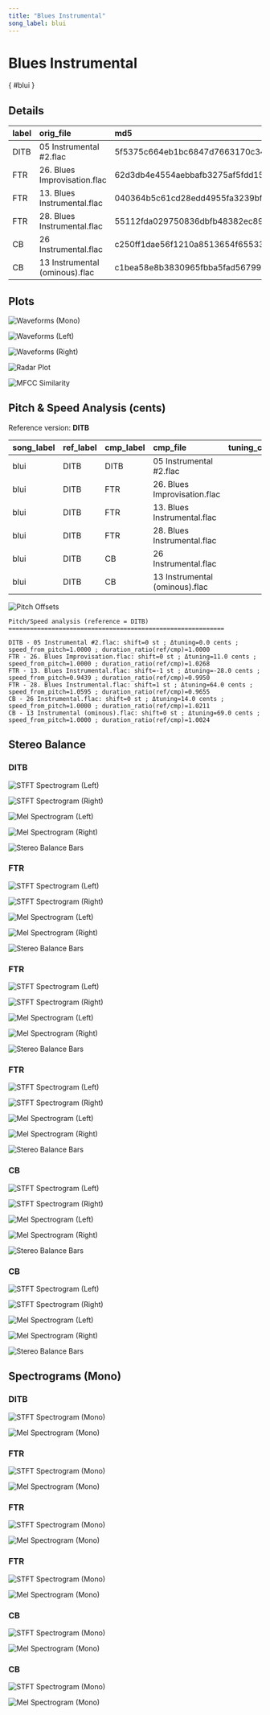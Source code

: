 ```yaml
---
title: "Blues Instrumental"
song_label: blui
---
```


# Blues Instrumental

[](){ #blui }

## Details

| label   | orig_file                      | md5                              |   disc |   track |   duration_sec | duration_fmt   |   loudness |   loudness_left |   loudness_right |   loudness_balance |       rms |   rms_left |   rms_right |   rms_balance |   lr_corr |   spectral_centroid |
|:--------|:-------------------------------|:---------------------------------|-------:|--------:|---------------:|:---------------|-----------:|----------------:|-----------------:|-------------------:|----------:|-----------:|------------:|--------------:|----------:|--------------------:|
| DITB    | 05 Instrumental #2.flac        | 5f5375c664eb1bc6847d7663170c34d1 |      1 |       5 |        215.24  | 03:35:240      |   -19.3258 |        -16.7027 |         -16.9011 |         0.19842    | 0.109146  |  0.145656  |   0.140774  |    0.00488162 |  0.13459  |             1500.06 |
| FTR     | 26. Blues Improvisation.flac   | 62d3db4e4554aebbafb3275af5fdd156 |      5 |      26 |        209.627 | 03:29:627      |   -29.5404 |        -26.9647 |         -26.865  |        -0.0997795  | 0.0300977 |  0.0410403 |   0.0366801 |    0.00436018 |  0.153042 |             1235.82 |
| FTR     | 13. Blues Instrumental.flac    | 040364b5c61cd28edd4955fa3239bfe9 |     10 |      13 |        216.32  | 03:36:320      |   -15.3926 |        -14.8269 |         -14.2761 |        -0.550867   | 0.164997  |  0.172373  |   0.185418  |   -0.0130452  |  0.703538 |             1101.96 |
| FTR     | 28. Blues Instrumental.flac    | 55112fda029750836dbfb48382ec890b |     10 |      28 |        222.92  | 03:42:920      |   -19.9186 |        -18.0963 |         -17.1356 |        -0.960711   | 0.100874  |  0.120937  |   0.136783  |   -0.0158459  |  0.197305 |             1159.25 |
| CB      | 26 Instrumental.flac           | c250ff1dae56f1210a8513654f65533a |      5 |      26 |        210.8   | 03:30:800      |   -29.5387 |        -26.9679 |         -26.874  |        -0.0939501  | 0.0299302 |  0.0408201 |   0.0364717 |    0.00434842 |  0.152903 |             1239.71 |
| CB      | 13 Instrumental (ominous).flac | c1bea58e8b3830965fbba5fad56799db |      9 |      27 |        214.72  | 03:34:720      |   -14.5225 |        -13.5733 |         -13.5758 |         0.00252324 | 0.182769  |  0.198287  |   0.20029   |   -0.00200298 |  0.682883 |             1365.75 |

## Plots
![Waveforms (Mono)](../assets/songs/blui/blui-waveforms_Mono.png)

![Waveforms (Left)](../assets/songs/blui/blui-waveforms_L.png)

![Waveforms (Right)](../assets/songs/blui/blui-waveforms_R.png)

![Radar Plot](../assets/songs/blui/blui-radar_plot.png)

![MFCC Similarity](../assets/songs/blui/blui-similarity_matrix.png)

## Pitch & Speed Analysis (cents)

Reference version: **DITB**

| song_label   | ref_label   | cmp_label   | cmp_file                       |   tuning_cents_cmp |   tuning_cents_ref |   delta_tuning_cents |   semitone_shift_vs_ref |   chroma_similarity |   speed_factor_from_pitch |   duration_ratio_ref_over_cmp |
|:-------------|:------------|:------------|:-------------------------------|-------------------:|-------------------:|---------------------:|------------------------:|--------------------:|--------------------------:|------------------------------:|
| blui         | DITB        | DITB        | 05 Instrumental #2.flac        |                -21 |                -21 |                    0 |                       0 |            1        |                  1        |                      1        |
| blui         | DITB        | FTR         | 26. Blues Improvisation.flac   |                -10 |                -21 |                   11 |                       0 |            0.998022 |                  1        |                      1.02678  |
| blui         | DITB        | FTR         | 13. Blues Instrumental.flac    |                -49 |                -21 |                  -28 |                      -1 |            0.988058 |                  0.943874 |                      0.995007 |
| blui         | DITB        | FTR         | 28. Blues Instrumental.flac    |                 43 |                -21 |                   64 |                       1 |            0.993247 |                  1.05946  |                      0.965548 |
| blui         | DITB        | CB          | 26 Instrumental.flac           |                 -7 |                -21 |                   14 |                       0 |            0.997905 |                  1        |                      1.02106  |
| blui         | DITB        | CB          | 13 Instrumental (ominous).flac |                 48 |                -21 |                   69 |                       0 |            0.980905 |                  1        |                      1.00242  |

![Pitch Offsets](../assets/songs/blui/blui-pitch_offsets.png)

````text
Pitch/Speed analysis (reference = DITB)
============================================================

DITB - 05 Instrumental #2.flac: shift=0 st ; Δtuning=0.0 cents ; speed_from_pitch=1.0000 ; duration_ratio(ref/cmp)=1.0000
FTR - 26. Blues Improvisation.flac: shift=0 st ; Δtuning=11.0 cents ; speed_from_pitch=1.0000 ; duration_ratio(ref/cmp)=1.0268
FTR - 13. Blues Instrumental.flac: shift=-1 st ; Δtuning=-28.0 cents ; speed_from_pitch=0.9439 ; duration_ratio(ref/cmp)=0.9950
FTR - 28. Blues Instrumental.flac: shift=1 st ; Δtuning=64.0 cents ; speed_from_pitch=1.0595 ; duration_ratio(ref/cmp)=0.9655
CB - 26 Instrumental.flac: shift=0 st ; Δtuning=14.0 cents ; speed_from_pitch=1.0000 ; duration_ratio(ref/cmp)=1.0211
CB - 13 Instrumental (ominous).flac: shift=0 st ; Δtuning=69.0 cents ; speed_from_pitch=1.0000 ; duration_ratio(ref/cmp)=1.0024

````

## Stereo Balance

### DITB

![STFT Spectrogram (Left)](../assets/songs/blui/blui-DITB_spectrogram_L.png)

![STFT Spectrogram (Right)](../assets/songs/blui/blui-DITB_spectrogram_R.png)

![Mel Spectrogram (Left)](../assets/songs/blui/blui-DITB_melspec_L.png)

![Mel Spectrogram (Right)](../assets/songs/blui/blui-DITB_melspec_R.png)

![Stereo Balance Bars](../assets/songs/blui/blui-DITB_balance.png)

### FTR

![STFT Spectrogram (Left)](../assets/songs/blui/blui-FTR_spectrogram_L.png)

![STFT Spectrogram (Right)](../assets/songs/blui/blui-FTR_spectrogram_R.png)

![Mel Spectrogram (Left)](../assets/songs/blui/blui-FTR_melspec_L.png)

![Mel Spectrogram (Right)](../assets/songs/blui/blui-FTR_melspec_R.png)

![Stereo Balance Bars](../assets/songs/blui/blui-FTR_balance.png)

### FTR

![STFT Spectrogram (Left)](../assets/songs/blui/blui-FTR_spectrogram_L(2).png)

![STFT Spectrogram (Right)](../assets/songs/blui/blui-FTR_spectrogram_R(2).png)

![Mel Spectrogram (Left)](../assets/songs/blui/blui-FTR_melspec_L(2).png)

![Mel Spectrogram (Right)](../assets/songs/blui/blui-FTR_melspec_R(2).png)

![Stereo Balance Bars](../assets/songs/blui/blui-FTR_balance(2).png)

### FTR

![STFT Spectrogram (Left)](../assets/songs/blui/blui-FTR_spectrogram_L(3).png)

![STFT Spectrogram (Right)](../assets/songs/blui/blui-FTR_spectrogram_R(3).png)

![Mel Spectrogram (Left)](../assets/songs/blui/blui-FTR_melspec_L(3).png)

![Mel Spectrogram (Right)](../assets/songs/blui/blui-FTR_melspec_R(3).png)

![Stereo Balance Bars](../assets/songs/blui/blui-FTR_balance(3).png)

### CB

![STFT Spectrogram (Left)](../assets/songs/blui/blui-CB_spectrogram_L.png)

![STFT Spectrogram (Right)](../assets/songs/blui/blui-CB_spectrogram_R.png)

![Mel Spectrogram (Left)](../assets/songs/blui/blui-CB_melspec_L.png)

![Mel Spectrogram (Right)](../assets/songs/blui/blui-CB_melspec_R.png)

![Stereo Balance Bars](../assets/songs/blui/blui-CB_balance.png)

### CB

![STFT Spectrogram (Left)](../assets/songs/blui/blui-CB_spectrogram_L(2).png)

![STFT Spectrogram (Right)](../assets/songs/blui/blui-CB_spectrogram_R(2).png)

![Mel Spectrogram (Left)](../assets/songs/blui/blui-CB_melspec_L(2).png)

![Mel Spectrogram (Right)](../assets/songs/blui/blui-CB_melspec_R(2).png)

![Stereo Balance Bars](../assets/songs/blui/blui-CB_balance(2).png)

## Spectrograms (Mono)

### DITB

![STFT Spectrogram (Mono)](../assets/songs/blui/blui-DITB_spectrogram_Mono.png)

![Mel Spectrogram (Mono)](../assets/songs/blui/blui-DITB_melspec_Mono.png)

### FTR

![STFT Spectrogram (Mono)](../assets/songs/blui/blui-FTR_spectrogram_Mono.png)

![Mel Spectrogram (Mono)](../assets/songs/blui/blui-FTR_melspec_Mono.png)

### FTR

![STFT Spectrogram (Mono)](../assets/songs/blui/blui-FTR_spectrogram_Mono(2).png)

![Mel Spectrogram (Mono)](../assets/songs/blui/blui-FTR_melspec_Mono(2).png)

### FTR

![STFT Spectrogram (Mono)](../assets/songs/blui/blui-FTR_spectrogram_Mono(3).png)

![Mel Spectrogram (Mono)](../assets/songs/blui/blui-FTR_melspec_Mono(3).png)

### CB

![STFT Spectrogram (Mono)](../assets/songs/blui/blui-CB_spectrogram_Mono.png)

![Mel Spectrogram (Mono)](../assets/songs/blui/blui-CB_melspec_Mono.png)

### CB

![STFT Spectrogram (Mono)](../assets/songs/blui/blui-CB_spectrogram_Mono(2).png)

![Mel Spectrogram (Mono)](../assets/songs/blui/blui-CB_melspec_Mono(2).png)

